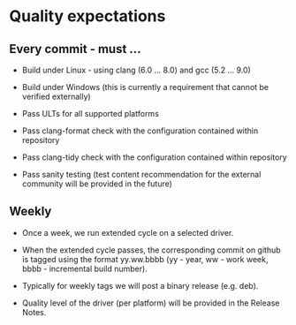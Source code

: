 # Quality expectations

## Every commit - must ...

* Build under Linux - using clang (6.0 ... 8.0) and gcc (5.2 ... 9.0)

* Build under Windows (this is currently a requirement that cannot be verified externally)

* Pass ULTs for all supported platforms

* Pass clang-format check with the configuration contained within repository

* Pass clang-tidy check with the configuration contained within repository

* Pass sanity testing (test content recommendation for the external community will be provided in the future)

## Weekly

* Once a week, we run extended cycle on a selected driver.

* When the extended cycle passes, the corresponding commit on github is tagged using the format yy.ww.bbbb (yy - year, ww - work week, bbbb - incremental build number).

* Typically for weekly tags we will post a binary release (e.g. deb).

* Quality level of the driver (per platform) will be provided in the Release Notes.
